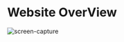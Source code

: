 # Website OverView
![screen-capture](https://github.com/priyanshuuranjan/My-Ways-/assets/117588084/8c7fed4c-2be8-4efc-90bb-4afc868d5d81)
